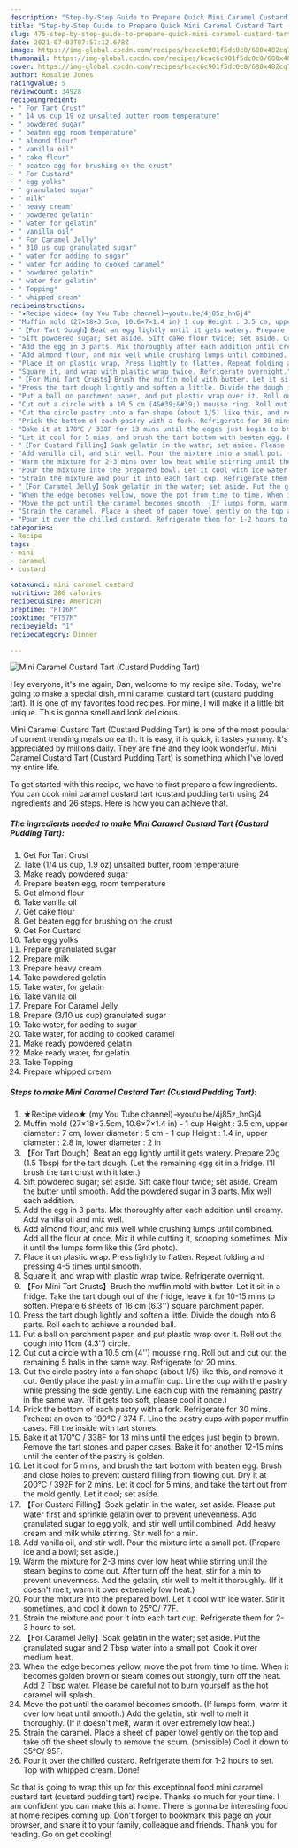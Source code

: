 ```yaml
---
description: "Step-by-Step Guide to Prepare Quick Mini Caramel Custard Tart (Custard Pudding Tart)"
title: "Step-by-Step Guide to Prepare Quick Mini Caramel Custard Tart (Custard Pudding Tart)"
slug: 475-step-by-step-guide-to-prepare-quick-mini-caramel-custard-tart-custard-pudding-tart
date: 2021-07-03T07:57:12.678Z
image: https://img-global.cpcdn.com/recipes/bcac6c901f5dc0c0/680x482cq70/mini-caramel-custard-tart-custard-pudding-tart-recipe-main-photo.jpg
thumbnail: https://img-global.cpcdn.com/recipes/bcac6c901f5dc0c0/680x482cq70/mini-caramel-custard-tart-custard-pudding-tart-recipe-main-photo.jpg
cover: https://img-global.cpcdn.com/recipes/bcac6c901f5dc0c0/680x482cq70/mini-caramel-custard-tart-custard-pudding-tart-recipe-main-photo.jpg
author: Rosalie Jones
ratingvalue: 5
reviewcount: 34928
recipeingredient:
- " For Tart Crust"
- " 14 us cup 19 oz unsalted butter room temperature"
- " powdered sugar"
- " beaten egg room temperature"
- " almond flour"
- " vanilla oil"
- " cake flour"
- " beaten egg for brushing on the crust"
- " For Custard"
- " egg yolks"
- " granulated sugar"
- " milk"
- " heavy cream"
- " powdered gelatin"
- " water for gelatin"
- " vanilla oil"
- " For Caramel Jelly"
- " 310 us cup granulated sugar"
- " water for adding to sugar"
- " water for adding to cooked caramel"
- " powdered gelatin"
- " water for gelatin"
- " Topping"
- " whipped cream"
recipeinstructions:
- "★Recipe video★ (my You Tube channel)→youtu.be/4j85z_hnGj4"
- "Muffin mold (27×18×3.5cm, 10.6×7×1.4 in) 1 cup Height : 3.5 cm, upper diameter : 7 cm, lower diameter : 5 cm 1 cup Height : 1.4 in, upper diameter : 2.8 in, lower diameter : 2 in"
- "【For Tart Dough】Beat an egg lightly until it gets watery. Prepare 20g (1.5 Tbsp) for the tart dough. (Let the remaining egg sit in a fridge. I&#39;ll brush the tart crust with it later.)"
- "Sift powdered sugar; set aside. Sift cake flour twice; set aside. Cream the butter until smooth. Add the powdered sugar in 3 parts. Mix well each addition."
- "Add the egg in 3 parts. Mix thoroughly after each addition until creamy. Add vanilla oil and mix well."
- "Add almond flour, and mix well while crushing lumps until combined. Add all the flour at once. Mix it while cutting it, scooping sometimes. Mix it until the lumps form like this (3rd photo)."
- "Place it on plastic wrap. Press lightly to flatten. Repeat folding and pressing 4-5 times until smooth."
- "Square it, and wrap with plastic wrap twice. Refrigerate overnight."
- "【For Mini Tart Crusts】Brush the muffin mold with butter. Let it sit in a fridge. Take the tart dough out of the fridge, leave it for 10-15 mins to soften. Prepare 6 sheets of 16 cm (6.3&#39;&#39;) square parchment paper."
- "Press the tart dough lightly and soften a little. Divide the dough into 6 parts. Roll each to achieve a rounded ball."
- "Put a ball on parchment paper, and put plastic wrap over it. Roll out the dough into 11cm (4.3&#39;&#39;) circle."
- "Cut out a circle with a 10.5 cm (4&#39;&#39;) mousse ring. Roll out and cut out the remaining 5 balls in the same way. Refrigerate for 20 mins."
- "Cut the circle pastry into a fan shape (about 1/5) like this, and remove it out. Gently place the pastry in a muffin cup. Line the cup with the pastry while pressing the side gently. Line each cup with the remaining pastry in the same way. (If it gets too soft, please cool it once.)"
- "Prick the bottom of each pastry with a fork. Refrigerate for 30 mins. Preheat an oven to 190℃ / 374 F. Line the pastry cups with paper muffin cases. Fill the inside with tart stones."
- "Bake it at 170℃ / 338F for 13 mins until the edges just begin to brown. Remove the tart stones and paper cases. Bake it for another 12-15 mins until the center of the pastry is golden."
- "Let it cool for 5 mins, and brush the tart bottom with beaten egg. Brush and close holes to prevent custard filling from flowing out. Dry it at 200℃ / 392F for 2 mins. Let it cool for 5 mins, and take the tart out from the mold gently. Let it cool; set aside."
- "【For Custard Filling】Soak gelatin in the water; set aside. Please put water first and sprinkle gelatin over to prevent unevenness. Add granulated sugar to egg yolk, and stir well until combined. Add heavy cream and milk while stirring. Stir well for a min."
- "Add vanilla oil, and stir well. Pour the mixture into a small pot. (Prepare ice and a bowl; set aside.)"
- "Warm the mixture for 2-3 mins over low heat while stirring until the steam begins to come out. After turn off the heat, stir for a min to prevent unevenness. Add the gelatin, stir well to melt it thoroughly. (If it doesn&#39;t melt, warm it over extremely low heat.)"
- "Pour the mixture into the prepared bowl. Let it cool with ice water. Stir it sometimes, and cool it down to 25℃/ 77F."
- "Strain the mixture and pour it into each tart cup. Refrigerate them for 2-3 hours to set."
- "【For Caramel Jelly】Soak gelatin in the water; set aside. Put the granulated sugar and 2 Tbsp water into a small pot. Cook it over medium heat."
- "When the edge becomes yellow, move the pot from time to time. When it becomes golden brown or steam comes out strongly, turn off the heat. Add 2 Tbsp water. Please be careful not to burn yourself as the hot caramel will splash."
- "Move the pot until the caramel becomes smooth. (If lumps form, warm it over low heat until smooth.) Add the gelatin, stir well to melt it thoroughly. (If it doesn&#39;t melt, warm it over extremely low heat.)"
- "Strain the caramel. Place a sheet of paper towel gently on the top and take off the sheet slowly to remove the scum. (omissible) Cool it down to 35℃/ 95F."
- "Pour it over the chilled custard. Refrigerate them for 1-2 hours to set. Top with whipped cream. Done!"
categories:
- Recipe
tags:
- mini
- caramel
- custard

katakunci: mini caramel custard 
nutrition: 286 calories
recipecuisine: American
preptime: "PT16M"
cooktime: "PT57M"
recipeyield: "1"
recipecategory: Dinner

---
```



![Mini Caramel Custard Tart (Custard Pudding Tart)](https://img-global.cpcdn.com/recipes/bcac6c901f5dc0c0/680x482cq70/mini-caramel-custard-tart-custard-pudding-tart-recipe-main-photo.jpg)

Hey everyone, it's me again, Dan, welcome to my recipe site. Today, we're going to make a special dish, mini caramel custard tart (custard pudding tart). It is one of my favorites food recipes. For mine, I will make it a little bit unique. This is gonna smell and look delicious.

Mini Caramel Custard Tart (Custard Pudding Tart) is one of the most popular of current trending meals on earth. It is easy, it is quick, it tastes yummy. It's appreciated by millions daily. They are fine and they look wonderful. Mini Caramel Custard Tart (Custard Pudding Tart) is something which I've loved my entire life.




To get started with this recipe, we have to first prepare a few ingredients. You can cook mini caramel custard tart (custard pudding tart) using 24 ingredients and 26 steps. Here is how you can achieve that.

<!--inarticleads1-->

##### The ingredients needed to make Mini Caramel Custard Tart (Custard Pudding Tart):

1. Get  For Tart Crust
1. Take  (1/4 us cup, 1.9 oz) unsalted butter, room temperature
1. Make ready  powdered sugar
1. Prepare  beaten egg, room temperature
1. Get  almond flour
1. Take  vanilla oil
1. Get  cake flour
1. Get  beaten egg for brushing on the crust
1. Get  For Custard
1. Take  egg yolks
1. Prepare  granulated sugar
1. Prepare  milk
1. Prepare  heavy cream
1. Take  powdered gelatin
1. Take  water, for gelatin
1. Take  vanilla oil
1. Prepare  For Caramel Jelly
1. Prepare  (3/10 us cup) granulated sugar
1. Take  water, for adding to sugar
1. Take  water, for adding to cooked caramel
1. Make ready  powdered gelatin
1. Make ready  water, for gelatin
1. Take  Topping
1. Prepare  whipped cream




<!--inarticleads2-->

##### Steps to make Mini Caramel Custard Tart (Custard Pudding Tart):

1. ★Recipe video★ (my You Tube channel)→youtu.be/4j85z_hnGj4
1. Muffin mold (27×18×3.5cm, 10.6×7×1.4 in) - 1 cup Height : 3.5 cm, upper diameter : 7 cm, lower diameter : 5 cm - 1 cup Height : 1.4 in, upper diameter : 2.8 in, lower diameter : 2 in
1. 【For Tart Dough】Beat an egg lightly until it gets watery. Prepare 20g (1.5 Tbsp) for the tart dough. (Let the remaining egg sit in a fridge. I&#39;ll brush the tart crust with it later.)
1. Sift powdered sugar; set aside. Sift cake flour twice; set aside. Cream the butter until smooth. Add the powdered sugar in 3 parts. Mix well each addition.
1. Add the egg in 3 parts. Mix thoroughly after each addition until creamy. Add vanilla oil and mix well.
1. Add almond flour, and mix well while crushing lumps until combined. Add all the flour at once. Mix it while cutting it, scooping sometimes. Mix it until the lumps form like this (3rd photo).
1. Place it on plastic wrap. Press lightly to flatten. Repeat folding and pressing 4-5 times until smooth.
1. Square it, and wrap with plastic wrap twice. Refrigerate overnight.
1. 【For Mini Tart Crusts】Brush the muffin mold with butter. Let it sit in a fridge. Take the tart dough out of the fridge, leave it for 10-15 mins to soften. Prepare 6 sheets of 16 cm (6.3&#39;&#39;) square parchment paper.
1. Press the tart dough lightly and soften a little. Divide the dough into 6 parts. Roll each to achieve a rounded ball.
1. Put a ball on parchment paper, and put plastic wrap over it. Roll out the dough into 11cm (4.3&#39;&#39;) circle.
1. Cut out a circle with a 10.5 cm (4&#39;&#39;) mousse ring. Roll out and cut out the remaining 5 balls in the same way. Refrigerate for 20 mins.
1. Cut the circle pastry into a fan shape (about 1/5) like this, and remove it out. Gently place the pastry in a muffin cup. Line the cup with the pastry while pressing the side gently. Line each cup with the remaining pastry in the same way. (If it gets too soft, please cool it once.)
1. Prick the bottom of each pastry with a fork. Refrigerate for 30 mins. Preheat an oven to 190℃ / 374 F. Line the pastry cups with paper muffin cases. Fill the inside with tart stones.
1. Bake it at 170℃ / 338F for 13 mins until the edges just begin to brown. Remove the tart stones and paper cases. Bake it for another 12-15 mins until the center of the pastry is golden.
1. Let it cool for 5 mins, and brush the tart bottom with beaten egg. Brush and close holes to prevent custard filling from flowing out. Dry it at 200℃ / 392F for 2 mins. Let it cool for 5 mins, and take the tart out from the mold gently. Let it cool; set aside.
1. 【For Custard Filling】Soak gelatin in the water; set aside. Please put water first and sprinkle gelatin over to prevent unevenness. Add granulated sugar to egg yolk, and stir well until combined. Add heavy cream and milk while stirring. Stir well for a min.
1. Add vanilla oil, and stir well. Pour the mixture into a small pot. (Prepare ice and a bowl; set aside.)
1. Warm the mixture for 2-3 mins over low heat while stirring until the steam begins to come out. After turn off the heat, stir for a min to prevent unevenness. Add the gelatin, stir well to melt it thoroughly. (If it doesn&#39;t melt, warm it over extremely low heat.)
1. Pour the mixture into the prepared bowl. Let it cool with ice water. Stir it sometimes, and cool it down to 25℃/ 77F.
1. Strain the mixture and pour it into each tart cup. Refrigerate them for 2-3 hours to set.
1. 【For Caramel Jelly】Soak gelatin in the water; set aside. Put the granulated sugar and 2 Tbsp water into a small pot. Cook it over medium heat.
1. When the edge becomes yellow, move the pot from time to time. When it becomes golden brown or steam comes out strongly, turn off the heat. Add 2 Tbsp water. Please be careful not to burn yourself as the hot caramel will splash.
1. Move the pot until the caramel becomes smooth. (If lumps form, warm it over low heat until smooth.) Add the gelatin, stir well to melt it thoroughly. (If it doesn&#39;t melt, warm it over extremely low heat.)
1. Strain the caramel. Place a sheet of paper towel gently on the top and take off the sheet slowly to remove the scum. (omissible) Cool it down to 35℃/ 95F.
1. Pour it over the chilled custard. Refrigerate them for 1-2 hours to set. Top with whipped cream. Done!




So that is going to wrap this up for this exceptional food mini caramel custard tart (custard pudding tart) recipe. Thanks so much for your time. I am confident you can make this at home. There is gonna be interesting food at home recipes coming up. Don't forget to bookmark this page on your browser, and share it to your family, colleague and friends. Thank you for reading. Go on get cooking!

